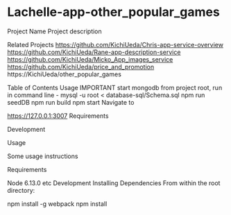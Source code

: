 # Lachelle-app-other_popular_games
Project Name
Project description

Related Projects
https://github.com/KichiUeda/Chris-app-service-overview
https://github.com/KichiUeda/Rane-app-description-service
https://github.com/KichiUeda/Micko_App_images_service
https://github.com/KichiUeda/price_and_promotion
https://KichiUeda/other_popular_games


Table of Contents
Usage IMPORTANT
start mongodb from project root,
run in command line - mysql -u root < database-sql/Schema.sql npm run seedDB npm run build npm start Navigate to

https://127.0.0.1:3007
Requirements

Development

Usage

Some usage instructions

Requirements


Node 6.13.0
etc
Development
Installing Dependencies
From within the root directory:

npm install -g webpack
npm install